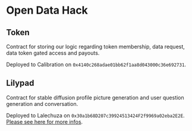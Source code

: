 # Open Data Hack

## Token

Contract for storing our logic regarding token membership, data request, data token gated access and payouts.

Deployed to Calibration on `0x4140c268adae01bb62f1aa8d043000c36e692731`.

## Lilypad

Contract for stable diffusion profile picture generation and user question generation and conversation.

Deployed to Lalechuza on `0x30a1b68D207c39924513424F2f9969a02eba2E2E`. [Please see here for more infos](./Lilypad/README.md).
